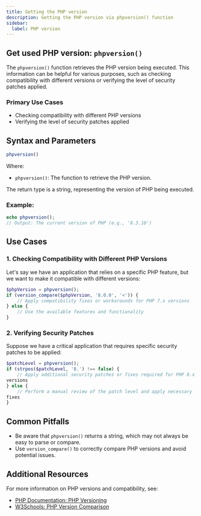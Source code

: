 ```yaml
---
title: Getting the PHP version
description: Getting the PHP version via phpversion() function
sidebar:
  label: PHP version
---
```


## Get used PHP version: `phpversion()`

The `phpversion()` function retrieves the PHP version being
executed. This information can be helpful for various
purposes, such as checking compatibility with different versions or
verifying the level of security patches applied.

### Primary Use Cases

* Checking compatibility with different PHP versions
* Verifying the level of security patches applied

## Syntax and Parameters

```php
phpversion()
```

Where:

- `phpversion()`: The function to retrieve the PHP version.

The return type is a string, representing the version of PHP being
executed.

### Example:
```php
echo phpversion();
// Output: The current version of PHP (e.g., '8.3.10')
```

## Use Cases

### 1. Checking Compatibility with Different PHP Versions

Let's say we have an application that relies on a specific PHP feature,
but we want to make it compatible with different versions:

```php
$phpVersion = phpversion();
if (version_compare($phpVersion, '8.0.0', '<')) {
    // Apply compatibility fixes or workarounds for PHP 7.x versions
} else {
    // Use the available features and functionality
}
```

### 2. Verifying Security Patches

Suppose we have a critical application that requires specific security
patches to be applied:

```php
$patchLevel = phpversion();
if (strpos($patchLevel, '8.') !== false) {
    // Apply additional security patches or fixes required for PHP 8.x
versions
} else {
    // Perform a manual review of the patch level and apply necessary
fixes
}
```

## Common Pitfalls

* Be aware that `phpversion()` returns a string, which may not always be
easy to parse or compare.
* Use `version_compare()` to correctly compare PHP versions and avoid
potential issues.

## Additional Resources

For more information on PHP versions and compatibility, see:

* [PHP Documentation: PHP
Versioning](https://www.php.net/manual/en/faq.version.php)
* [W3Schools: PHP Version
Comparison](https://www.w3schools.com/php/ref_func_version_compare.asp)

